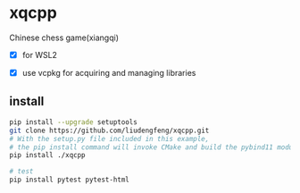 # xqcpp
Chinese chess game(xiangqi) 

- [x] for WSL2
- [x] use vcpkg for acquiring and managing libraries


## install 

```bash
pip install --upgrade setuptools
git clone https://github.com/liudengfeng/xqcpp.git
# With the setup.py file included in this example, 
# the pip install command will invoke CMake and build the pybind11 module as specified in CMakeLists.txt.
pip install ./xqcpp

# test 
pip install pytest pytest-html
```